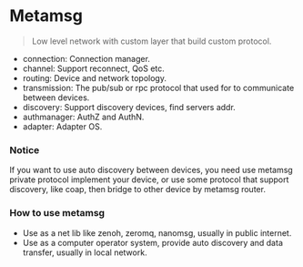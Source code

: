 # Metamsg
> Low level network with custom layer that build custom protocol.

+ connection: Connection manager.
+ channel: Support reconnect, QoS etc.
+ routing: Device and network topology.
+ transmission: The pub/sub or rpc protocol that used for to communicate between devices.
+ discovery: Support discovery devices, find servers addr.
+ authmanager: AuthZ and AuthN.
+ adapter: Adapter OS.

### Notice

If you want to use auto discovery between devices, you need use metamsg private protocol implement your device, 
or use some protocol that support discovery, like coap, then bridge to other device by metamsg router.
 
### How to use metamsg

+ Use as a net lib like zenoh, zeromq, nanomsg, usually in public internet. 
+ Use as a computer operator system, provide auto discovery and data transfer, usually in local network.